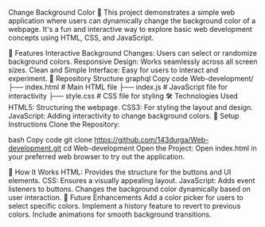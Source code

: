 Change Background Color 🌈
This project demonstrates a simple web application where users can dynamically change the background color of a webpage. It's a fun and interactive way to explore basic web development concepts using HTML, CSS, and JavaScript.

🌟 Features
Interactive Background Changes: Users can select or randomize background colors.
Responsive Design: Works seamlessly across all screen sizes.
Clean and Simple Interface: Easy for users to interact and experiment.
📂 Repository Structure
graphql
Copy code
Web-development/
├── index.html          # Main HTML file
├── index.js            # JavaScript file for interactivity
├── style.css           # CSS file for styling
🛠️ Technologies Used
HTML5: Structuring the webpage.
CSS3: For styling the layout and design.
JavaScript: Adding interactivity to change background colors.
🔧 Setup Instructions
Clone the Repository:

bash
Copy code
git clone https://github.com/143durga/Web-development.git
cd Web-development
Open the Project: Open index.html in your preferred web browser to try out the application.

🎨 How It Works
HTML: Provides the structure for the buttons and UI elements.
CSS: Ensures a visually appealing layout.
JavaScript:
Adds event listeners to buttons.
Changes the background color dynamically based on user interaction.
🌟 Future Enhancements
Add a color picker for users to select specific colors.
Implement a history feature to revert to previous colors.
Include animations for smooth background transitions.
